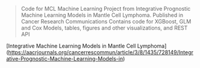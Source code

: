 > Code for MCL Machine Learning Project from Integrative Prognostic Machine Learning Models in Mantle Cell Lymphoma. Published in Cancer Research Communications
> Contains code for XGBoost, GLM and Cox Models, tables, figures and other visualizations, and REST API 

[Integrative Machine Learning Models in Mantle Cell Lymphoma] (https://aacrjournals.org/cancerrescommun/article/3/8/1435/728149/Integrative-Prognostic-Machine-Learning-Models-in)
